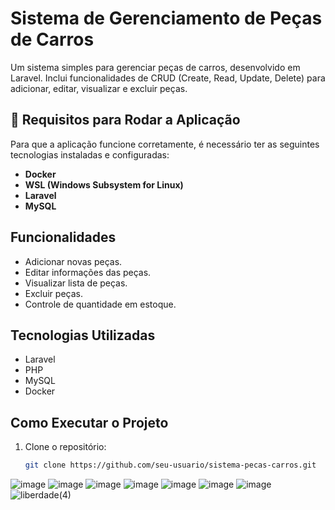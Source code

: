 # Sistema de Gerenciamento de Peças de Carros

Um sistema simples para gerenciar peças de carros, desenvolvido em Laravel. Inclui funcionalidades de CRUD (Create, Read, Update, Delete) para adicionar, editar, visualizar e excluir peças.

## 🚨 Requisitos para Rodar a Aplicação

Para que a aplicação funcione corretamente, é necessário ter as seguintes tecnologias instaladas e configuradas:

- **Docker**  
- **WSL (Windows Subsystem for Linux)**  
- **Laravel**  
- **MySQL** 

## Funcionalidades

- Adicionar novas peças.
- Editar informações das peças.
- Visualizar lista de peças.
- Excluir peças.
- Controle de quantidade em estoque.

## Tecnologias Utilizadas

- Laravel
- PHP
- MySQL
- Docker

## Como Executar o Projeto

1. Clone o repositório:
   ```bash
   git clone https://github.com/seu-usuario/sistema-pecas-carros.git
   
![image](https://github.com/user-attachments/assets/3fbcac80-97c7-49ae-86d6-37c21d06b4bd)
![image](https://github.com/user-attachments/assets/e82b639c-248b-4523-8fca-d6f33808e74d)
![image](https://github.com/user-attachments/assets/0aa09e07-5634-49a3-9c1f-2d739aa42951)
![image](https://github.com/user-attachments/assets/d9534b52-4a6d-4418-833f-126325d35239)
![image](https://github.com/user-attachments/assets/f6b205ce-af52-4641-b1e8-dab8c3cfed3b)
![image](https://github.com/user-attachments/assets/0a9a6710-fa09-43d8-8b86-9da684ba9154)
![image](https://github.com/user-attachments/assets/c323f0e8-f92e-44c8-bf61-21e440ccb53c)
![liberdade(4)](https://github.com/user-attachments/assets/55cf2e7d-63c3-40c4-a77e-957c4fa2da47)




